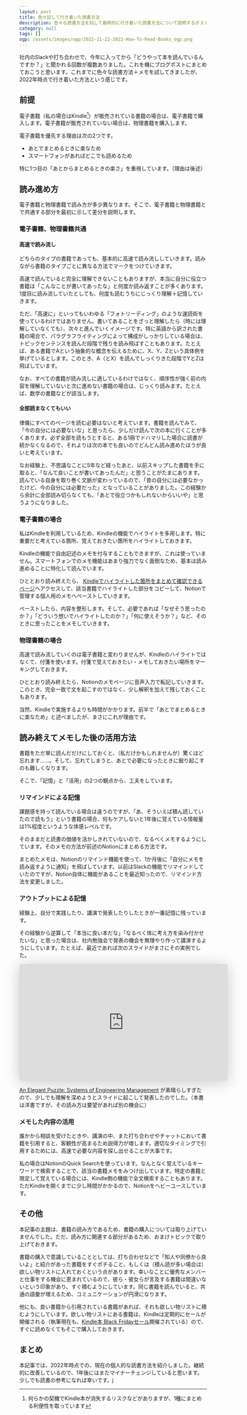 ```yaml
---
layout: post
title: 色々試して行き着いた読書方法
description: 色々な読書方法を試して最終的に行き着いた読書方法について説明するポストです
category: null
tags: []
ogp: /assets/images/ogp/2022-11-22-2022-How-To-Read-Books_ogp.png
---
```


社内のSlackや打ち合わせで、今年に入ってから「どうやって本を読んでいるんですか？」と聞かれる回数が複数ありました。これを機にブログポストにまとめておこうと思います。これまでに色々な読書方法＋メモを試してきましたが、2022年時点で行き着いた方法という感じです。

## 前提

電子書籍（私の場合はKindle[^1]）が販売されている書籍の場合は、電子書籍で購入します。電子書籍が販売されていない場合は、物理書籍を購入します。

[^1]: 何らかの契機でKindle本が消失するリスクなどがありますが、1種にまとめる利便性を取っています

電子書籍を優先する理由は次の2つです。

- あとでまとめるときに楽なため
- スマートフォンがあればどこでも読めるため

特に1つ目の「あとからまとめるときの楽さ」を重視しています。（理由は後述）

## 読み進め方

電子書籍と物理書籍で読み方が多少異なります。そこで、電子書籍と物理書籍とで共通する部分を最初に示して差分を説明します。

### 電子書籍、物理書籍共通

#### 高速で読み流し

どちらのタイプの書籍であっても、基本的に高速で読み流ししていきます。読みながら書籍のタイプごとに異なる方法でマークをつけていきます。

高速で読んでいると完全に理解できないこともありますが、本当に自分に役立つ書籍は「こんなことが書いてあったな」と何度か読み返すことが多くあります。1度目に読み流していたとしても、何度も読むうちにじっくり理解＋記憶していきます。

ただ、「高速に」といってもいわゆる「フォトリーディング」のような速読術を使っているわけではありません。書いてあることをざっと理解したら（時には理解していなくても）、次々と進んでいくイメージです。特に英語から訳された書籍の場合で、パラグラフライティングによって構成がしっかりしている場合は、トピックセンテンスを読んだ段階で残りを読み飛ばすこともあります。たとえば、ある書籍でAという抽象的な概念を伝えるために、X、Y、Zという具体例を挙げているとします。このとき、A（とX）を読んでしっくりきた段階でYとZは飛ばしています。

なお、すべての書籍が読み流しに適しているわけではなく、順序性が強く前の内容を理解していないと次に進めない書籍の場合は、じっくり読みます。たとえば、数学の書籍などが該当します。

#### 全部読まなくてもいい

律儀にすべてのページを読む必要はないと考えています。書籍を読んでみて、「今の自分には必要ないな」と思ったら、少しだけ読んで次の本に行くことが多くあります。必ず全部を読もうとすると、ある1冊でドハマリした場合に読書が続かなくなるので、それよりは次の本でも良いのでどんどん読み進めたほうが良いと考えています。

なお経験上、不思議なことに5年など経ったあと、以前スキップした書籍を手に取ると、「なんて良いことが書いてあったんだ」と思うことがたまにあります。読んでいる自身を取り巻く文脈が変わっているので、「昔の自分には必要なかったけど、今の自分には必要だった」となっていることがありました。この経験から余計に全部読み切らなくても、「あとで役立つかもしれないからいいや」と思うようになりました。

### 電子書籍の場合

私はKindleを利用しているため、Kindleの機能でハイライトを多用します。特に重要だと考えている箇所、覚えておきたい箇所をハイライトしておきます。

Kindleの機能で自由記述のメモを付与することもできますが、これは使っていません。スマートフォンでのメモ機能はあまり強力でなく面倒なため、基本は読み進めることに特化して読んでいます。

ひととおり読み終えたら、 [Kindleでハイライトした箇所をまとめて確認できるページ](https://read.amazon.co.jp/notebook)へアクセスして、該当書籍でハイライトした部分をコピーして、Notionで管理する個人用のメモへペーストしていきます。

ペーストしたら、内容を整形します。そして、必要であれば「なぜそう思ったのか？」「どういう想いでハイライトしたのか？」「何に使えそうか？」など、そのときに思ったことをメモしていきます。

### 物理書籍の場合

高速で読み流していくのは電子書籍と変わりませんが、Kindleのハイライトではなくて、付箋を使います。付箋で覚えておきたい・メモしておきたい場所をマーキングしておきます。

ひととおり読み終えたら、Notionのメモページに音声入力で転記していきます。このとき、完全一致で文を起こすのではなく、少し解釈を加えて残しておくこともあります。

当然、Kindleで実施するよりも時間がかかります。前半で「あとでまとめるときに楽なため」と述べましたが、まさにこれが理由です。

## 読み終えてメモした後の活用方法

書籍をただ単に読んだだけにしておくと、（私だけかもしれませんが）驚くほど忘れます……。そして、忘れてしまうと、あとで必要になったときに掘り起こすのも難しくなります。

そこで、「記憶」と「活用」の2つの観点から、工夫をしています。

### リマインドによる記憶

課題感を持って読んでいる場合は違うのですが、「あ、そういえば積ん読していたので読もう」という書籍の場合、何もケアしないと1年後に覚えている情報量は1%程度というような体感レベルです。

そのままだと読書の価値を活かしきれていないので、なるべくメモするようにしています。そのメモの方法が前述のNotionにまとめる方法です。

まとめたメモは、Notionのリマインド機能を使って、1か月後に「自分にメモを読み返すように通知」を飛ばしています。以前はSlackの機能でリマインドしていたのですが、Notion自体に機能があることを最近知ったので、リマインド方法を変更しました。

### アウトプットによる記憶

経験上、自分で実践したり、講演で発表したりしたときが一番記憶に残っています。

その経験から逆算して「本当に良い本だな」「なるべく体に考え方を染み付かせたいな」と思った場合は、社内勉強会で発表の機会を無理やり作って講演するようにしています。たとえば、最近であれば次のスライドがまさにその実例でした。

<iframe class="speakerdeck-iframe" frameborder="0" src="https://speakerdeck.com/player/02fd5b21c7314380abbbfdb9de14f6cc" title="An Elegant Puzzle: Systems of Engineering Management を50分でざっと知る / Learn roughly &quot;An Elegant Puzzle: Systems of Engineering Management&quot; in 50 minutes" allowfullscreen="true" mozallowfullscreen="true" webkitallowfullscreen="true" style="border: 0px; background: padding-box padding-box rgba(0, 0, 0, 0.1); margin: 0px; padding: 0px; border-radius: 6px; box-shadow: rgba(0, 0, 0, 0.2) 0px 5px 40px; width: 560px; height: 314px;" data-ratio="1.78343949044586"></iframe>

[An Elegant Puzzle: Systems of Engineering Management](https://amzn.to/3TTX8DF) が素晴らしすぎたので、少しでも理解を深めようとスライドに起こして発表したのでした。（本書は洋書ですが、その読み方は要望があれば別の機会に）

### メモした内容の活用

誰かから相談を受けたときや、講演の中、また打ち合わせやチャットにおいて書籍を引用すると、客観性が高まるため説得力が増します。適切なタイミングで引用するためには、高速で必要な内容を探し出せることが大事です。

私の場合はNotionのQuick Searchを使っています。なんとなく覚えているキーワードで検索することで、該当の書籍メモをみつけ出しています。特定の書籍と限定して覚えている場合には、Kindle側の機能で全文検索することもあります。ただKindleを開くまでに少し時間がかかるので、Notionをヘビーユースしています。

## その他

本記事の主題は、書籍の読み方であるため、書籍の購入については取り上げていませんでした。ただ、読み方に関連する部分があるため、おまけトピックで取り上げておきます。

書籍の購入で意識していることとしては、打ち合わせなどで「知人や同僚から良いよ」と紹介があった書籍をすぐポチること、もしくは（積ん読が多い場合は）欲しい物リストに入れておくという点があります。幸いなことに優秀なメンバーと仕事をする機会に恵まれているので、彼ら・彼女らが言及する書籍は間違いないという印象があり、すぐ積むようにしています。同じ書籍を読んでいると、共通の語彙が増えるため、コミュニケーションが円滑になります。

他にも、良い書籍から引用されている書籍があれば、それも欲しい物リストに積むようにしています。欲しい物リストにある書籍は、Kindleは定期的にセールが開催される（執筆現在も、[Kindle本 Black Fridayセール](https://amzn.to/3tTEnWk)開催されている）ので、すぐに読めなくてもそこで購入しておきます。

## まとめ

本記事では、2022年時点での、現在の個人的な読書方法を紹介しました。継続的に改善しているので、1年後にはまたマイナーチェンジしていると思います。少しでも読書の参考になれば幸いです。j